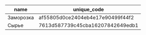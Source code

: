 | name | unique_code |
| --- | --- |
| Заморозка | af55805d0ce2404eb4e17e90499f44f2 |
| Сырье | 7613d587739c45cba16207842649edb1 |
